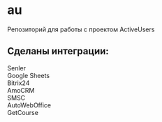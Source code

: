 # au
Репозиторий для работы с проектом ActiveUsers

<h2>Сделаны интеграции:</h2>
Senler <br>
Google Sheets<br>
Bitrix24<br>
AmoCRM<br>
SMSC<br>
AutoWebOffice<br>
GetCourse<br>
